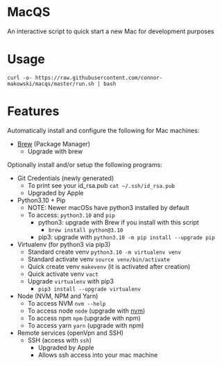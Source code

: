 # MacQS
An interactive script to quick start a new Mac for development purposes


# Usage

```
curl -o- https://raw.githubusercontent.com/connor-makowski/macqs/master/run.sh | bash
```


# Features

Automatically install and configure the following for Mac machines:

- [Brew](https://brew.sh/) (Package Manager)
  - Upgrade with brew

Optionally install and/or setup the following programs:

- Git Credentials (newly generated)
  - To print see your id_rsa.pub `cat ~/.ssh/id_rsa.pub`
  - Upgraded by Apple
- Python3.10 + Pip
  - NOTE: Newer macOSs have python3 installed by default
  - To access: `python3.10` and `pip`
    - python3: upgrade with Brew if you install with this script
      - `brew install python@3.10`
    - pip3: upgrade with `python3.10 -m pip install --upgrade pip`
- Virtualenv (for python3 via pip3)
  - Standard create venv `python3.10 -m virtualenv venv`
  - Standard activate venv `source venv/bin/activate`
  - Quick create venv `makevenv` (it is activated after creation)
  - Quick activate venv `vact`
  - Upgrade `virtualenv` with pip3
    - `pip3 install --upgrade virtualenv`
- Node (NVM, NPM and Yarn)
  - To access NVM `nvm --help`
  - To access node `node` (upgrade with [nvm](https://github.com/nvm-sh/nvm))
  - To access npm `npm` (upgrade with npm)
  - To access yarn `yarn` (upgrade with npm)
- Remote services (openVpn and SSH)
  - SSH (access with `ssh`)
    - Upgraded by Apple
    - Allows ssh access into your mac machine
